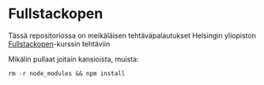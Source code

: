 # Fullstackopen

Tässä repositoriossa on meikäläisen tehtäväpalautukset Helsingin yliopiston [Fullstackopen][link]-kurssin tehtäviin

[link]: https://fullstackopen.com

Mikälin pullaat joitain kansioista, muista:

```
rm -r node_modules && npm install
```
